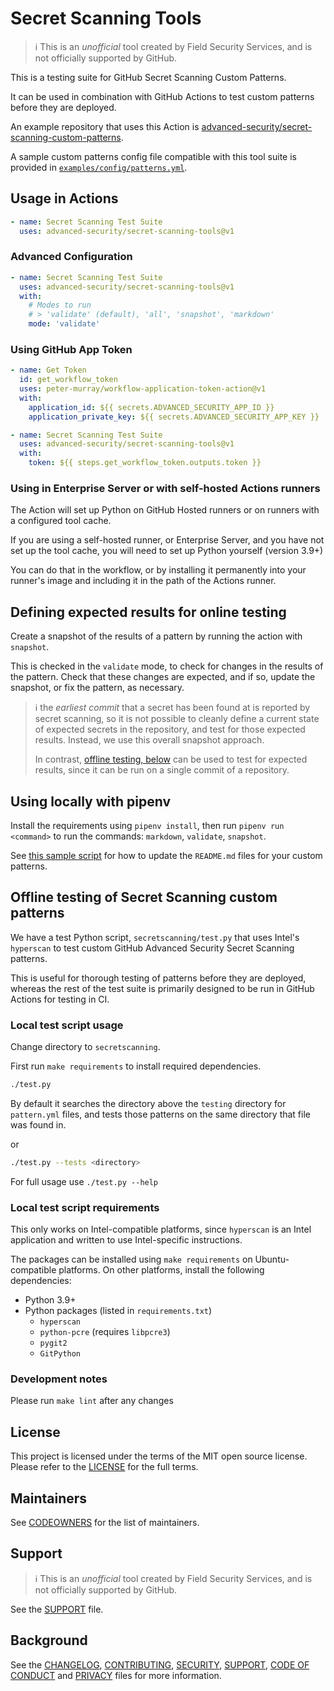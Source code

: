 # Secret Scanning Tools

> ℹ️ This is an _unofficial_ tool created by Field Security Services, and is not officially supported by GitHub.

This is a testing suite for GitHub Secret Scanning Custom Patterns.

It can be used in combination with GitHub Actions to test custom patterns before they are deployed.

An example repository that uses this Action is [advanced-security/secret-scanning-custom-patterns](https://github.com/advanced-security/secret-scanning-custom-patterns).

A sample custom patterns config file compatible with this tool suite is provided in [`examples/config/patterns.yml`](examples/config/patterns.yml).

## Usage in Actions

```yaml
- name: Secret Scanning Test Suite
  uses: advanced-security/secret-scanning-tools@v1
```

### Advanced Configuration

```yaml
- name: Secret Scanning Test Suite
  uses: advanced-security/secret-scanning-tools@v1
  with:
    # Modes to run
    # > 'validate' (default), 'all', 'snapshot', 'markdown'
    mode: 'validate'
```

### Using GitHub App Token

```yaml
- name: Get Token
  id: get_workflow_token
  uses: peter-murray/workflow-application-token-action@v1
  with:
    application_id: ${{ secrets.ADVANCED_SECURITY_APP_ID }}
    application_private_key: ${{ secrets.ADVANCED_SECURITY_APP_KEY }}

- name: Secret Scanning Test Suite
  uses: advanced-security/secret-scanning-tools@v1
  with:
    token: ${{ steps.get_workflow_token.outputs.token }}
```

### Using in Enterprise Server or with self-hosted Actions runners

The Action will set up Python on GitHub Hosted runners or on runners with a configured tool cache.

If you are using a self-hosted runner, or Enterprise Server, and you have not set up the tool cache, you will need to set up Python yourself (version 3.9+)

You can do that in the workflow, or by installing it permanently into your runner's image and including it in the path of the Actions runner.

## Defining expected results for online testing

Create a snapshot of the results of a pattern by running the action with `snapshot`.

This is checked in the `validate` mode, to check for changes in the results of the pattern. Check that these changes are expected, and if so, update the snapshot, or fix the pattern, as necessary.

> ℹ️ the _earliest commit_ that a secret has been found at is reported by secret scanning, so it is not possible to cleanly define a current state of expected secrets in the repository, and test for those expected results. Instead, we use this overall snapshot approach.
>
> In contrast, [offline testing, below](#offline-testing-of-secret-scanning-custom-patterns) can be used to test for expected results, since it can be run on a single commit of a repository.

## Using locally with pipenv

Install the requirements using `pipenv install`, then run `pipenv run <command>` to run the commands: `markdown`, `validate`, `snapshot`.

See [this sample script](./examples/update_custom_patterns_readme.sh) for how to update the `README.md` files for your custom patterns.

## Offline testing of Secret Scanning custom patterns

We have a test Python script, `secretscanning/test.py` that uses Intel's `hyperscan` to test custom GitHub Advanced Security Secret Scanning patterns.

This is useful for thorough testing of patterns before they are deployed, whereas the rest of the test suite is primarily designed to be run in GitHub Actions for testing in CI.

### Local test script usage

Change directory to `secretscanning`.

First run `make requirements` to install required dependencies.

``` bash
./test.py
```

By default it searches the directory above the `testing` directory for `pattern.yml` files, and tests those patterns on the same directory that file was found in.

or

``` bash
./test.py --tests <directory>
```

For full usage use `./test.py --help`

### Local test script requirements

This only works on Intel-compatible platforms, since `hyperscan` is an Intel application and written to use Intel-specific instructions.

The packages can be installed using `make requirements` on Ubuntu-compatible platforms. On other platforms, install the following dependencies:

* Python 3.9+
* Python packages (listed in `requirements.txt`)
  * `hyperscan`
  * `python-pcre` (requires `libpcre3`)
  * `pygit2`
  * `GitPython`

### Development notes

Please run `make lint` after any changes

## License

This project is licensed under the terms of the MIT open source license. Please refer to the [LICENSE](LICENSE) for the full terms.

## Maintainers

See [CODEOWNERS](CODEOWNERS) for the list of maintainers.

## Support

> ℹ️ This is an _unofficial_ tool created by Field Security Services, and is not officially supported by GitHub.

See the [SUPPORT](SUPPORT.md) file.

## Background

See the [CHANGELOG](CHANGELOG.md), [CONTRIBUTING](CONTRIBUTING.md), [SECURITY](SECURITY.md), [SUPPORT](SUPPORT.md), [CODE OF CONDUCT](CODE_OF_CONDUCT.md) and [PRIVACY](PRIVACY.md) files for more information.
